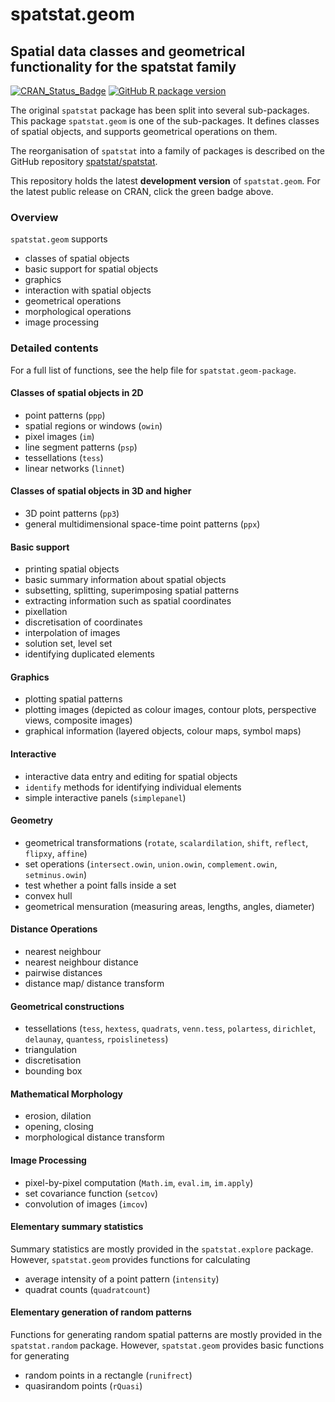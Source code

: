 # spatstat.geom

## Spatial data classes and geometrical functionality for the spatstat family

[![CRAN_Status_Badge](https://www.r-pkg.org/badges/version/spatstat.geom)](http://CRAN.R-project.org/package=spatstat.geom) 
[![GitHub R package version](https://img.shields.io/github/r-package/v/spatstat/spatstat.geom)](https://github.com/spatstat/spatstat.geom)

The original `spatstat` package has been split into
several sub-packages. This package `spatstat.geom` is one of the sub-packages.
It defines classes of spatial objects, and supports
geometrical operations on them.

The reorganisation of `spatstat` into a family of packages is described
on the GitHub repository
[spatstat/spatstat](https://github.com/spatstat/spatstat).

This repository holds the latest **development version** of `spatstat.geom`.
For the latest public release on CRAN, click the green badge above.

### Overview

`spatstat.geom` supports

- classes of spatial objects
- basic support for spatial objects
- graphics
- interaction with spatial objects
- geometrical operations
- morphological operations
- image processing

### Detailed contents

For a full list of functions, see the help file for `spatstat.geom-package`.

#### Classes of spatial objects in 2D

- point patterns (`ppp`)
- spatial regions or windows (`owin`)
- pixel images (`im`)
- line segment patterns (`psp`)
- tessellations (`tess`)
- linear networks (`linnet`)

#### Classes of spatial objects in 3D and higher

- 3D point patterns (`pp3`)
- general multidimensional space-time point patterns (`ppx`)

#### Basic support

- printing spatial objects
- basic summary information about spatial objects
- subsetting, splitting, superimposing spatial patterns
- extracting information such as spatial coordinates
- pixellation
- discretisation of coordinates
- interpolation of images
- solution set, level set
- identifying duplicated elements

#### Graphics

- plotting spatial patterns
- plotting images (depicted as colour images, contour plots, perspective views, composite images)
- graphical information (layered objects, colour maps, symbol maps)

#### Interactive

- interactive data entry and editing for spatial objects
- `identify` methods for identifying individual elements
- simple interactive panels (`simplepanel`)

#### Geometry

- geometrical transformations (`rotate`, `scalardilation`,
`shift`, `reflect`, `flipxy`, `affine`)
- set operations (`intersect.owin`, `union.owin`, `complement.owin`, `setminus.owin`)
- test whether a point falls inside a set
- convex hull
- geometrical mensuration (measuring areas, lengths, angles, diameter)

#### Distance Operations

- nearest neighbour
- nearest neighbour distance
- pairwise distances
- distance map/ distance transform

#### Geometrical constructions

- tessellations (`tess`, `hextess`, `quadrats`, `venn.tess`, `polartess`, `dirichlet`, `delaunay`, `quantess`, `rpoislinetess`)
- triangulation
- discretisation
- bounding box

#### Mathematical Morphology

- erosion, dilation
- opening, closing
- morphological distance transform

#### Image Processing

- pixel-by-pixel computation (`Math.im`, `eval.im`, `im.apply`)
- set covariance function (`setcov`)
- convolution of images (`imcov`)

#### Elementary summary statistics

Summary statistics are mostly provided in the `spatstat.explore` package.
However, `spatstat.geom` provides functions for calculating

- average intensity of a point pattern (`intensity`)
- quadrat counts (`quadratcount`)

#### Elementary generation of random patterns

Functions for generating random spatial patterns
are mostly provided in the `spatstat.random` package.
However, `spatstat.geom` provides basic functions for generating

- random points in a rectangle (`runifrect`)
- quasirandom points (`rQuasi`)

